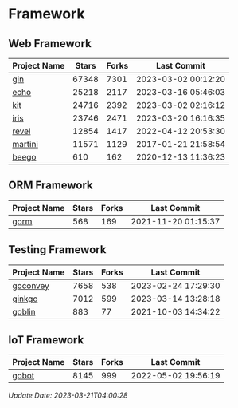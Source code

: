 # Framework

## Web Framework
| Project Name | Stars | Forks | Last Commit |
| ------------ | ----- | ----- | ----------- |
| [gin](https://github.com/gin-gonic/gin) | 67348 | 7301 | 2023-03-02 00:12:20 |
| [echo](https://github.com/labstack/echo) | 25218 | 2117 | 2023-03-16 05:46:03 |
| [kit](https://github.com/go-kit/kit) | 24716 | 2392 | 2023-03-02 02:16:12 |
| [iris](https://github.com/kataras/iris) | 23746 | 2471 | 2023-03-20 16:16:35 |
| [revel](https://github.com/revel/revel) | 12854 | 1417 | 2022-04-12 20:53:30 |
| [martini](https://github.com/go-martini/martini) | 11571 | 1129 | 2017-01-21 21:58:54 |
| [beego](https://github.com/astaxie/beego) | 610 | 162 | 2020-12-13 11:36:23 |

## ORM Framework
| Project Name | Stars | Forks | Last Commit |
| ------------ | ----- | ----- | ----------- |
| [gorm](https://github.com/jinzhu/gorm) | 568 | 169 | 2021-11-20 01:15:37 |

## Testing Framework
| Project Name | Stars | Forks | Last Commit |
| ------------ | ----- | ----- | ----------- |
| [goconvey](https://github.com/smartystreets/goconvey) | 7658 | 538 | 2023-02-24 17:29:30 |
| [ginkgo](https://github.com/onsi/ginkgo) | 7012 | 599 | 2023-03-14 13:28:18 |
| [goblin](https://github.com/franela/goblin) | 883 | 77 | 2021-10-03 14:34:22 |

## IoT Framework
| Project Name | Stars | Forks | Last Commit |
| ------------ | ----- | ----- | ----------- |
| [gobot](https://github.com/hybridgroup/gobot) | 8145 | 999 | 2022-05-02 19:56:19 |

*Update Date: 2023-03-21T04:00:28*
